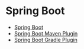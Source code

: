 # Spring Boot

* [Spring Boot](编程语言/Java/Javalang/Spring生态系统/projects/Spring-Boot/Spring-Boot.md)
* [Spring Boot Maven Plugin](编程语言/Java/Javalang/Spring生态系统/projects/Spring-Boot/Spring-Boot-Maven-Plugin.md)
* [Spring Boot Gradle Plugin](编程语言/Java/Javalang/Spring生态系统/projects/Spring-Boot/Spring-Boot-Gradle-Plugin.md)

